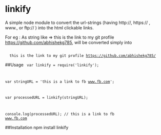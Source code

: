 linkify
=======

A simple node module to convert the url-strings (having http://, https:// , www., or ftp:// ) into the html clickable links.

For eg : As string like => this is the link to my git profile https://github.com/abhishekg785, will be converted simply into

<code>
  this is the link to my git profile <a href = 'https://github.com/abhishekg785/'>https://github.com/abhishekg785/</a>
</code>

##Usage
<code>
  var linkify = require('linkify');

  var stringURL = 'this is a link to fb www.fb.com';

  var processedURL = linkify(stringURL);

  console.log(processedURL); // this is a link to fb <a style = "color:#8e44ad" href="http://www.fb.com" target="_blank">www.fb.com</a>
</code>

##Installation
  npm install linkify
